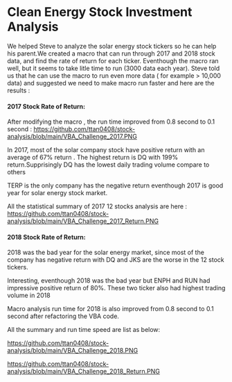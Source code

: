 # Clean Energy Stock Investment Analysis

We helped Steve to analyze the solar energy stock tickers so he can help his parent.We created a macro that can run through 2017 and 2018 stock data, and find the rate of return for each ticker. Eventhough the macro ran well, but it seems to take litle time to run (3000 data each year).  Steve told us that he can use the macro to run even more data ( for example > 10,000 data) and suggested we need to make macro run faster and here are the results :

#### 2017 Stock Rate of Return:
   After modifying the macro , the run time improved from  0.8 second to 0.1 second  : https://github.com/ttan0408/stock-analysis/blob/main/VBA_Challenge_2017.PNG
   
   In 2017, most of the solar company stock have positive return with an average of 67% return . The highest return is DQ with 199% return.Supprisingly DQ has the lowest daily    trading volume compare to others
   
   TERP is the only company has the negative return eventhough 2017 is good year for solar energy stock market.
   
   All the statistical summary of 2017 12 stocks analysis are here :  https://github.com/ttan0408/stock-analysis/blob/main/VBA_Challenge_2017_Return.PNG

#### 2018 Stock Rate of Return:

  2018 was the bad year for the solar energy market, since most of the company has negative return with DQ and JKS are the worse in the 12 stock tickers.
  
  Interesting, eventhough 2018 was the bad year but ENPH and RUN had impressive positive return of 80%. These two ticker also had highest trading volume in 2018
  
  Macro analysis run time for 2018 is also improved from 0.8 second to 0.1 second after refactoring the VBA code.
  
  All the summary and run time speed are list as below:
  
  https://github.com/ttan0408/stock-analysis/blob/main/VBA_Challenge_2018.PNG
  
  https://github.com/ttan0408/stock-analysis/blob/main/VBA_Challenge_2018_Return.PNG
  
  
  
  
